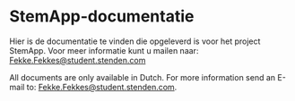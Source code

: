 # StemApp-documentatie
Hier is de documentatie te vinden die opgeleverd is voor het project StemApp. 
Voor meer informatie kunt u mailen naar: Fekke.Fekkes@student.stenden.com


All documents are only available in Dutch. 
For more information send an E-mail to: Fekke.Fekkes@student.stenden.com.
